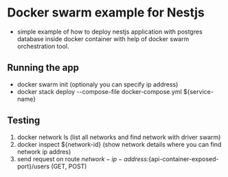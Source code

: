 # Docker swarm example for Nestjs

 - simple example of how to deploy nestjs application with postgres database inside docker container with help of docker swarm orchestration tool.

## Running the app

 - docker swarm init (optionaly you can specify ip address)
 - docker stack deploy --compose-file docker-compose.yml ${service-name}

## Testing
 1. docker network ls (list all networks and find network with driver swarm)
 2. docker inspect ${network-id} (show network details where you can find network ip addres)
 3. send request on route ${network-ip-address}:${api-container-exposed-port}/users (GET, POST)
 
